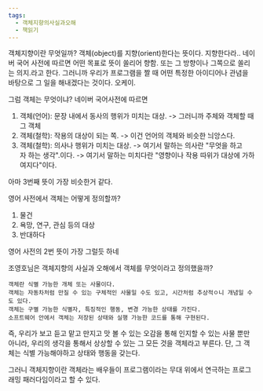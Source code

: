 ```yaml
---
tags:
  - 객체지향의사실과오해
  - 책읽기
---
```

객체지향이란 무엇일까?
객체(object)를 지향(orient)한다는 뜻이다.
지향한다라.. 네이버 국어 사전에 따르면 어떤 목표로 뜻이 쏠리어 향함. 또는 그 방향이나 그쪽으로 쏠리는 의지.라고 한다.
그러니까 우리가 프로그램을 짤 때 어떤 특정한 아이디어나 관념을 바탕으로 그 일을 해내겠다는 것이다.
오케이.

그럼 객체는 무엇이냐?
네이버 국어사전에 따르면
1. 객체(언어): 문장 내에서 동사의 행위가 미치는 대상. -> 그러니까 주체와 객체할 때 그 객체
2. 객체(철학): 작용의 대상이 되는 쪽. -> 이건 언어의 객체와 비슷한 늬앙스다.
3. 객체(철학): 의사나 행위가 미치는 대상. 
-> 여기서 말하는 의사란 "무엇을 하고자 하는 생각".이다. 
-> 여기서 말하는 미치다란 "영향이나 작용 따위가 대상에 가하여지다"이다.

아마 3번째 뜻이 가장 비슷한거 같다.

영어 사전에서 객체는 어떻게 정의할까?
1. 물건
2. 욕망, 연구, 관심 등의 대상
3. 반대하다

영어 사전의 2번 뜻이 가장 그럴듯 하네

조영호님은 객체지향의 사실과 오해에서 객체를 무엇이라고 정의했을까?

	객체란 식별 가능한 개체 또는 사물이다.
	객체는 자동차처럼 만질 수 있는 구체적인 사물일 수도 있고, 시간처럼 추상적ㅇ니 개념일 수도 있다.
	객체는 구별 가능한 식별자, 특징적인 행동, 변경 가능한 상태를 가진다.
	소프트웨어 안에서 객체는 저장된 상태와 실행 가능한 코드를 통해 구현된다.

즉, 우리가 보고 듣고 맡고 만지고 맛 볼 수 있는 오감을 통해 인지할 수 있는 사물 뿐만 아니라, 우리의 생각을 통해서 상상할 수 있는 그 모든 것을 객체라고 부른다. 단, 그 객체는 식별 가능해야하고 상태와 행동을 갖는다.


그러니 객체지향이란 객체라는 배우들이 프로그램이라는 무대 위에서 연극하는 프로그래밍 패러다임이라고 할 수 있다.